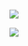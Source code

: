 
<br>
<a href="https://github.com/nicolassoam">
  <img width="auto" height="auto" align="center" src="https://github-readme-stats.vercel.app/api?username=nicolassoam&show_icons=true&theme=tokyonight&hide_border=true&include_all_commits=true&count_private=true" />
</a>

<br>
<br>

<a href="https://github.com/nicolassoam">
  <img width="auto" height="auto" align="center" src="https://github-readme-stats.vercel.app/api/top-langs/?username=nicolassoam&layout=compact&theme=tokyonight&hide_border=true&langs_count=8" />
</a>
